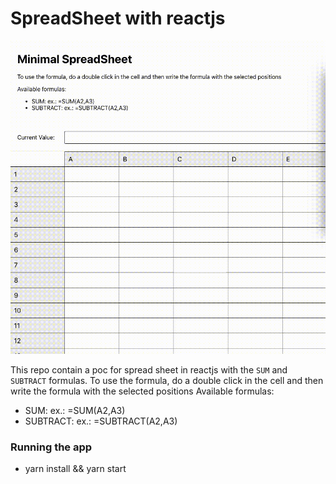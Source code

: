 # SpreadSheet with reactjs

<img src="./src/assets/demo.gif" width="640" height="auto">

This repo contain a poc for spread sheet in reactjs with the `SUM` and `SUBTRACT` formulas.
To use the formula, do a double click in the cell and then write the formula with the selected positions
<span>Available formulas: </span>

<ul>
  <li>SUM: ex.: =SUM(A2,A3)</li>
  <li>SUBTRACT: ex.: =SUBTRACT(A2,A3)</li>
</ul>

### Running the app

- yarn install && yarn start
